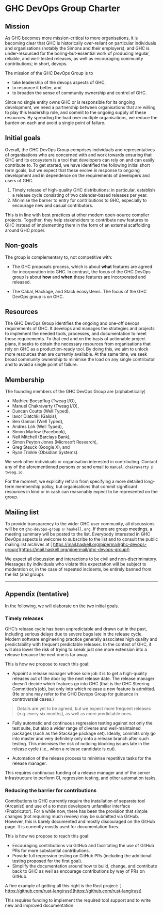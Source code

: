 # GHC DevOps Group Charter

## Mission


As GHC becomes more mission-critical to more organisations, it is becoming clear that
GHC is historically over-reliant on particular individuals and organisations (notably the Simons and their employers), and GHC is under-resourced for the boring-but-essential work of producing regular, reliable, and well-tested releases, as well as encouraging community contributions; in short, devops.


The mission of the GHC DevOps Group is to 

- take leadership of the devops aspects of GHC, 
- to resource it better, and 
- to broaden the sense of community ownership and control of GHC.


Since no single entity owns GHC or is responsible for its ongoing development, we need a partnership between organisations that are willing to play this leadership role, and commit to the ongoing supply of these resources. By spreading the load over multiple organisations, we reduce the burden on each and avoid a single point of failure.

## Initial goals


Overall, the GHC DevOps Group comprises individuals and representatives of organisations who are concerned with and work towards ensuring that GHC and its ecosystem is a tool that developers can rely on and can easily contribute to. To get started, we have identified the following initial short term goals, but we expect that these evolve in response to ongoing development and in dependence on the requirements of developers and users of GHC.

1. Timely release of high-quality GHC distributions: in particular, establish a release cycle consisting of two calendar-based releases per year.
1. Minimise the barrier to entry for contributions to GHC, especially to encourage new and casual contributors.


This is in line with best practices at other modern open-source compiler projects. Together, they help stakeholders to contribute new features to GHC instead of implementing them in the form of an external scaffolding around GHC proper.

## Non-goals


The group is complementary to, not competitive with:

- The GHC proposals process, which is about **what** features are agreed for incorporation into GHC. In contrast, the focus of the GHC DevOps group is about **how** and **when** these features are incorporated and released.

- The Cabal, Hackage, and Stack ecosystems.  The focus of the GHC DevOps group is on GHC.

## Resources


The GHC DevOps Group identifies the ongoing and one-off devops requirements of GHC. It develops and manages the strategies and projects to implement the needed tools, processes, and documentation to meet those requirements. To that end and on the basis of actionable project plans, it seeks to obtain the necessary resources from organisations that rely on GHC as a production-ready tool. By doing this, we aim to unlock more resources than are currently available. At the same time, we seek broad community ownership to minimise the load on any single contributor and to avoid a single point of failure.

## Membership


The founding members of the GHC DevOps Group are (alphabetically) 

- Mathieu Boespflug (Tweag I/O), 
- Manuel Chakravarty (Tweag I/O), 
- Duncan Coutts (Well Typed),
- Iavor Diatchki (Galois),
- Ben Gamari (Well Typed),
- Andres Löh (Well Typed),
- Simon Marlow (Facebook), 
- Neil Mitchell (Barclays Bank), 
- Simon Peyton Jones (Microsoft Research),
- Greg Steuck (Google X), and
- Ryan Trinkle (Obsidian Systems).


We seek other individuals or organisation interested in contributing. Contact any of the aforementioned persons or send email to `manuel.chakravarty @ tweag.io`.


For the moment, we explicitly refrain from specifying a more detailed long-term membership policy, but organisations that commit significant resources in kind or in cash can reasonably expect to be represented on the group.

## Mailing list


To provide transparency to the wider GHC user community, all discussions will be on `ghc-devops-group @ haskell.org`. If there are group meetings, a meeting summary will be posted to the list. Everybody interested in GHC DevOps aspects is welcome to subscribe to the list and to consult the public mailing list archives at [ https://mail.haskell.org/pipermail/ghc-devops-group/](https://mail.haskell.org/pipermail/ghc-devops-group/)


We expect all discussion and interactions to be civil and non-discriminatory. Messages by individuals who violate this expectation will be subject to moderation or, in the case of repeated incidents, be entirely banned from the list (and group).

---

## Appendix (tentative)


In the following, we will elaborate on the two initial goals.

### Timely releases


GHC’s release cycle has been unpredictable and drawn out in the past, including serious delays due to severe bugs late in the release cycle. Modern software engineering practice generally associates high quality and predictability with frequent predictable releases. In the context of GHC, it will also lower the risk of trying to sneak just one more extension into a release because the next one is far away.


This is how we propose to reach this goal:

- Appoint a release manager whose sole job it is to get a high-quality releases out of the door by the next release date. The release manager doesn’t decide which features go into GHC (that is the GHC Steering Committee’s job), but only into which release a new feature is admitted.   (He or she may refer to the GHC Devops Group for guidance in controversial cases.)

>
> Details are yet to be agreed, but we expect more frequent releases (e.g. every six months), as well as more predictable ones.

- Fully automatic and continuous regression testing against not only the test suite, but also a wider range of diverse and well-maintained packages (such as the Stackage package set). Ideally, commits only go into master and very definitely only onto a release branch after such testing. This minimises the risk of noticing blocking issues late in the release cycle (i.e., when a release candidate is cut).

- Automation of the release process to minimise repetitive tasks for the release manager.


This requires continuous funding of a release manager and of the server infrastructure to perform CI, regression testing, and other automation tasks.

### Reducing the barrier for contributions


Contributions to GHC currently require the installation of separate tool (Arcanist) and use of a to most developers unfamiliar interface (Phabricator). For a while now, there has been the provision that simple changes (not requiring much review) may be submitted via GitHub. However, this is barely documented and mostly discouraged on the GitHub page. It is currently mostly used for documentation fixes.


This is how we propose to reach this goal:

- Encouraging contributions via GitHub and facilitating the use of GitHub PRs for more substantial contributions.
- Provide full regression testing on GitHub PRs (including the additional testing proposed for the first goal).
- Simplify the documentation around how to build, change, and contribute back to GHC as well as encourage contributions by way of PRs on GitHub.


A fine example of getting all this right is the Rust project: [ https://github.com/rust-lang/rust](https://github.com/rust-lang/rust)


This requires funding to implement the required tool support and to write new and improved documentation.
